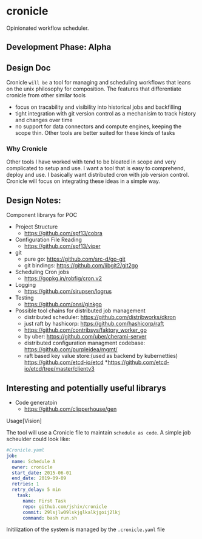 # cronicle
Opinionated workflow scheduler.

## Development Phase: Alpha


Design Doc
----------

Cronicle `will be` a tool for managing and scheduling workflows that leans on the unix philosophy for composition. The features that differentiate cronicle from other similar tools
* focus on tracability and visibility into historical jobs and backfilling
* tight integration with git version control as a mechanisim to track history and changes over time
* no support for data connectors and compute engines, keeping the scope thin. Other tools are better suited for these kinds of tasks


### Why Cronicle
  Other tools I have worked with tend to be bloated in scope and very complicated to setup and use. I want a tool that is easy to comprehend, deploy and use. I basically want distributed cron with job version control. Cronicle will focus on integrating these ideas in a simple way.


## Design Notes:
  Component librarys for POC
* Project Structure
  * https://github.com/spf13/cobra
* Configuration File Reading
  * https://github.com/spf13/viper
* git
  * pure go: https://github.com/src-d/go-git
  * git bindings: https://github.com/libgit2/git2go
* Scheduling Cron jobs
  * https://gopkg.in/robfig/cron.v2
* Logging
  * https://github.com/sirupsen/logrus
* Testing
  * https://github.com/onsi/ginkgo
* Possible tool chains for distributed job management
  * distributed scheduler: https://github.com/distribworks/dkron
  * just raft by hashicorp: https://github.com/hashicorp/raft
  * https://github.com/contribsys/faktory_worker_go
  * by uber: https://github.com/uber/cherami-server
  * distributed configuration managment codebase: https://github.com/purpleidea/mgmt/
  * raft based key value store:(used as backend by kubernetties) https://github.com/etcd-io/etcd
    *https://github.com/etcd-io/etcd/tree/master/clientv3

## Interesting and potentially useful librarys
  * Code generatoin
    * https://github.com/clipperhouse/gen


Usage[Vision]

The tool will use a Cronicle file to maintain `schedule as code`.
A simple job scheulder could look like:
```yaml
#Cronicle.yaml 
job: 
  name: Schedule A
  owner: cronicle
  start_date: 2015-06-01
  end_date: 2019-09-09
  retries: 1
  retry_delay: 5 min
    task: 
      name: First Task
      repo: github.com/jshiv/cronicle
      commit: 29lsjlw09lskjglkalkjgoij2lkj
      command: bash run.sh

```

Initilization of the system is managed by the `.cronicle.yaml` file